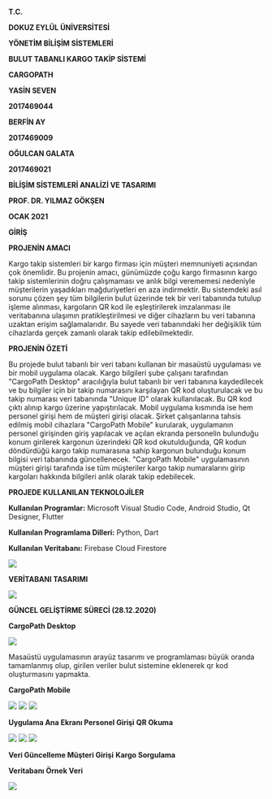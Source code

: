 **T.C.**

**DOKUZ EYLÜL ÜNİVERSİTESİ**

**YÖNETİM BİLİŞİM SİSTEMLERİ**

**BULUT TABANLI KARGO TAKİP SİSTEMİ**

**CARGOPATH**

**YASİN SEVEN**

**2017469044**

**BERFİN AY**

**2017469009**

**OĞULCAN GALATA**

**2017469021**

**BİLİŞİM SİSTEMLERİ ANALİZİ VE TASARIMI**

**PROF. DR. YILMAZ GÖKŞEN**

**OCAK 2021**

**GİRİŞ**

**PROJENİN AMACI**

Kargo takip sistemleri bir kargo firması için müşteri memnuniyeti
açısından çok önemlidir. Bu projenin amacı, günümüzde çoğu kargo
firmasının kargo takip sistemlerinin doğru çalışmaması ve anlık bilgi
verememesi nedeniyle müşterilerin yaşadıkları mağduriyetleri en aza
indirmektir. Bu sistemdeki asıl sorunu çözen şey tüm bilgilerin bulut
üzerinde tek bir veri tabanında tutulup işleme alınması, kargoların QR
kod ile eşleştirilerek imzalanması ile veritabanına ulaşımın
pratikleştirilmesi ve diğer cihazların bu veri tabanına uzaktan erişim
sağlamalarıdır. Bu sayede veri tabanındaki her değişiklik tüm cihazlarda
gerçek zamanlı olarak takip edilebilmektedir.

**PROJENİN ÖZETİ**

Bu projede bulut tabanlı bir veri tabanı kullanan bir masaüstü
uygulaması ve bir mobil uygulama olacak. Kargo bilgileri şube çalışanı
tarafından "CargoPath Desktop" aracılığıyla bulut tabanlı bir veri
tabanına kaydedilecek ve bu bilgiler için bir takip numarasını
karşılayan QR kod oluşturulacak ve bu takip numarası veri tabanında
"Unique ID" olarak kullanılacak. Bu QR kod çıktı alınıp kargo üzerine
yapıştırılacak. Mobil uygulama kısmında ise hem personel girişi hem de
müşteri girişi olacak. Şirket çalışanlarına tahsis edilmiş mobil
cihazlara "CargoPath Mobile" kurularak, uygulamanın personel girişinden
giriş yapılacak ve açılan ekranda personelin bulunduğu konum girilerek
kargonun üzerindeki QR kod okutulduğunda, QR kodun döndürdüğü kargo
takip numarasına sahip kargonun bulunduğu konum bilgisi veri tabanında
güncellenecek. "CargoPath Mobile" uygulamasının müşteri girişi tarafında
ise tüm müşteriler kargo takip numaralarını girip kargoları hakkında
bilgileri anlık olarak takip edebilecek.

**PROJEDE KULLANILAN TEKNOLOJİLER**

**Kullanılan Programlar:** Microsoft Visual Studio Code, Android Studio,
Qt Designer, Flutter

**Kullanılan Programlama Dilleri:** Python, Dart

**Kullanılan Veritabanı:** Firebase Cloud Firestore

![](https://github.com/svnyasin/cargopath/blob/main/media/image1.png)

**VERİTABANI TASARIMI**

![](https://github.com/svnyasin/cargopath/blob/main/media/image2.png)

**GÜNCEL GELİŞTİRME SÜRECİ (28.12.2020)**

**CargoPath Desktop**

![](https://github.com/svnyasin/cargopath/blob/main/media/image3.png)

Masaüstü uygulamasının arayüz tasarımı ve programlaması büyük oranda
tamamlanmış olup, girilen veriler bulut sistemine eklenerek qr kod
oluşturmasını yapmakta.

**CargoPath Mobile**

![](https://github.com/svnyasin/cargopath/blob/main/media/image4.png)
![](https://github.com/svnyasin/cargopath/blob/main/media/image5.png)
![](https://github.com/svnyasin/cargopath/blob/main/media/image6.png)

**Uygulama Ana Ekranı Personel Girişi** **QR Okuma**

![](https://github.com/svnyasin/cargopath/blob/main/media/image7.png)
![](https://github.com/svnyasin/cargopath/blob/main/media/image8.png)
![](https://github.com/svnyasin/cargopath/blob/main/media/image9.png)

**Veri Güncelleme Müşteri Girişi** **Kargo Sorgulama**

**Veritabanı Örnek Veri**

![](https://github.com/svnyasin/cargopath/blob/main/media/image10.png)
